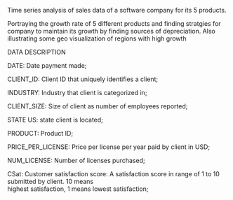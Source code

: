 Time series analysis of sales data of a software company for its 5 products. 

Portraying the growth rate of 5 different products and finding stratgies for company to maintain its growth by finding 
sources of depreciation. Also illustrating some geo visualization of regions with high growth



DATA DESCRIPTION

DATE:                Date payment made;

CLIENT_ID: 	          Client ID that uniquely identifies a client;

INDUSTRY:	            Industry that client is categorized in;

CLIENT_SIZE:	          Size of client as number of employees reported;

STATE	US:              state client is located;

PRODUCT:	              Product ID;

PRICE_PER_LICENSE:	    Price per license per year paid by client in USD;

NUM_LICENSE:	          Number of licenses purchased;

CSat:	                Customer satisfaction score: A satisfaction score in range of 1 to 10 submitted by client. 10 means            
                      highest satisfaction, 1 means lowest satisfaction;

